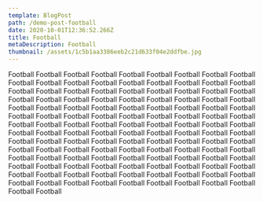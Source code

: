 ```yaml
---
template: BlogPost
path: /demo-post-football
date: 2020-10-01T12:36:52.266Z
title: Football
metaDescription: Football
thumbnail: /assets/1c5b1aa3386eeb2c21d633f04e2ddfbe.jpg
---
```

Football Football Football Football Football Football Football Football Football Football Football Football Football Football Football Football Football Football Football Football Football Football Football Football Football Football Football Football Football Football Football Football Football Football Football Football Football Football Football Football Football Football Football Football Football Football Football Football Football Football Football Football Football Football Football Football Football Football Football Football Football Football Football Football Football Football Football Football Football Football Football Football Football Football Football Football Football Football Football Football Football Football Football Football Football Football Football Football Football Football Football Football Football Football Football Football Football Football Football Football Football Football Football Football Football Football Football Football Football Football Football Football Football Football Football Football Football Football Football Football Football Football Football Football Football Football Football Football
